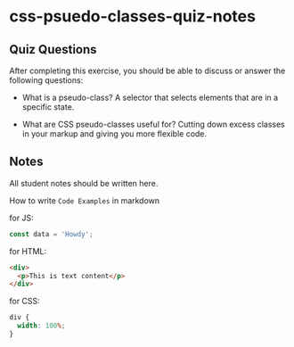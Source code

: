 # css-psuedo-classes-quiz-notes

## Quiz Questions

After completing this exercise, you should be able to discuss or answer the following questions:

- What is a pseudo-class?
  A selector that selects elements that are in a specific state.

- What are CSS pseudo-classes useful for?
  Cutting down excess classes in your markup and giving you more flexible code.

## Notes

All student notes should be written here.

How to write `Code Examples` in markdown

for JS:

```javascript
const data = 'Howdy';
```

for HTML:

```html
<div>
  <p>This is text content</p>
</div>
```

for CSS:

```css
div {
  width: 100%;
}
```
